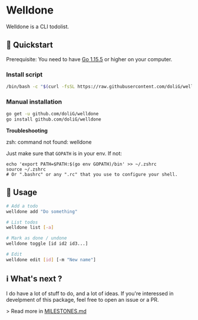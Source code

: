 # Welldone

Welldone is a CLI todolist.

## 🚀 Quickstart

Prerequisite: You need to have [Go 1.15.5](https://golang.org/dl/) or higher on your computer.

### Install script

```bash
/bin/bash -c "$(curl -fsSL https://raw.githubusercontent.com/doliG/welldone/main/install.sh)"
```

### Manual installation

```bash
go get -u github.com/doliG/welldone
go install github.com/doliG/welldone
```

**Troubleshooting**

zsh: command not found: welldone

Just make sure that `GOPATH` is in your env. If not:
```
echo 'export PATH=$PATH:$(go env GOPATH)/bin' >> ~/.zshrc
source ~/.zshrc
# Or ".bashrc" or any ".rc" that you use to configure your shell.
```


<!-- ```
brew install godo
``` -->

## 📰 Usage

```bash
# Add a todo
welldone add "Do something"

# List todos
welldone list [-a]

# Mark as done / undone
welldone toggle [id id2 id3...]

# Edit
welldone edit [id] [-m "New name"]
```

## ℹ️ What's next ?

I do have a lot of stuff to do, and a lot of ideas. If you're interessed in develpment of this package, feel free to open an issue or a PR.

\> Read more in [MILESTONES.md](./MILESTONES.md) 
